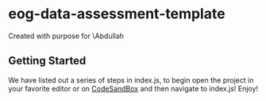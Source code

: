 # eog-data-assessment-template

Created with purpose for \Abdullah

## Getting Started

We have listed out a series of steps in index.js, to begin open the project in your favorite editor or on [CodeSandBox](https://codesandbox.io/) and then navigate to index.js! Enjoy!
